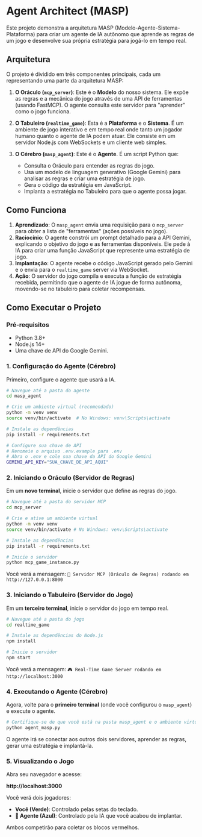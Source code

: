 # Agent Architect (MASP)

Este projeto demonstra a arquitetura MASP (Modelo-Agente-Sistema-Plataforma) para criar um agente de IA autônomo que aprende as regras de um jogo e desenvolve sua própria estratégia para jogá-lo em tempo real.

## Arquitetura

O projeto é dividido em três componentes principais, cada um representando uma parte da arquitetura MASP:

1.  **O Oráculo (`mcp_server`)**: Este é o **Modelo** do nosso sistema. Ele expõe as regras e a mecânica do jogo através de uma API de ferramentas (usando FastMCP). O agente consulta este servidor para "aprender" como o jogo funciona.

2.  **O Tabuleiro (`realtime_game`)**: Esta é a **Plataforma** e o **Sistema**. É um ambiente de jogo interativo e em tempo real onde tanto um jogador humano quanto o agente de IA podem atuar. Ele consiste em um servidor Node.js com WebSockets e um cliente web simples.

3.  **O Cérebro (`masp_agent`)**: Este é o **Agente**. É um script Python que:
    *   Consulta o Oráculo para entender as regras do jogo.
    *   Usa um modelo de linguagem generativo (Google Gemini) para analisar as regras e criar uma estratégia de jogo.
    *   Gera o código da estratégia em JavaScript.
    *   Implanta a estratégia no Tabuleiro para que o agente possa jogar.

## Como Funciona

1.  **Aprendizado**: O `masp_agent` envia uma requisição para o `mcp_server` para obter a lista de "ferramentas" (ações possíveis no jogo).
2.  **Raciocínio**: O agente constrói um prompt detalhado para a API Gemini, explicando o objetivo do jogo e as ferramentas disponíveis. Ele pede à IA para criar uma função JavaScript que represente uma estratégia de jogo.
3.  **Implantação**: O agente recebe o código JavaScript gerado pelo Gemini e o envia para o `realtime_game` server via WebSocket.
4.  **Ação**: O servidor do jogo compila e executa a função de estratégia recebida, permitindo que o agente de IA jogue de forma autônoma, movendo-se no tabuleiro para coletar recompensas.

## Como Executar o Projeto

### Pré-requisitos

*   Python 3.8+
*   Node.js 14+
*   Uma chave de API do Google Gemini.

### 1. Configuração do Agente (Cérebro)

Primeiro, configure o agente que usará a IA.

```bash
# Navegue até a pasta do agente
cd masp_agent

# Crie um ambiente virtual (recomendado)
python -m venv venv
source venv/bin/activate  # No Windows: venv\Scripts\activate

# Instale as dependências
pip install -r requirements.txt

# Configure sua chave de API
# Renomeie o arquivo .env.example para .env
# Abra o .env e cole sua chave da API do Google Gemini
GEMINI_API_KEY="SUA_CHAVE_DE_API_AQUI"
```

### 2. Iniciando o Oráculo (Servidor de Regras)

Em um **novo terminal**, inicie o servidor que define as regras do jogo.

```bash
# Navegue até a pasta do servidor MCP
cd mcp_server

# Crie e ative um ambiente virtual
python -m venv venv
source venv/bin/activate # No Windows: venv\Scripts\activate

# Instale as dependências
pip install -r requirements.txt

# Inicie o servidor
python mcp_game_instance.py
```

Você verá a mensagem: `🚀 Servidor MCP (Oráculo de Regras) rodando em http://127.0.0.1:8000`

### 3. Iniciando o Tabuleiro (Servidor do Jogo)

Em um **terceiro terminal**, inicie o servidor do jogo em tempo real.

```bash
# Navegue até a pasta do jogo
cd realtime_game

# Instale as dependências do Node.js
npm install

# Inicie o servidor
npm start
```

Você verá a mensagem: `🎮 Real-Time Game Server rodando em http://localhost:3000`

### 4. Executando o Agente (Cérebro)

Agora, volte para o **primeiro terminal** (onde você configurou o `masp_agent`) e execute o agente.

```bash
# Certifique-se de que você está na pasta masp_agent e o ambiente virtual está ativado
python agent_masp.py
```

O agente irá se conectar aos outros dois servidores, aprender as regras, gerar uma estratégia e implantá-la. 

### 5. Visualizando o Jogo

Abra seu navegador e acesse:

**http://localhost:3000**

Você verá dois jogadores:
*   **Você (Verde)**: Controlado pelas setas do teclado.
*   **🤖 Agente (Azul)**: Controlado pela IA que você acabou de implantar.

Ambos competirão para coletar os blocos vermelhos.
